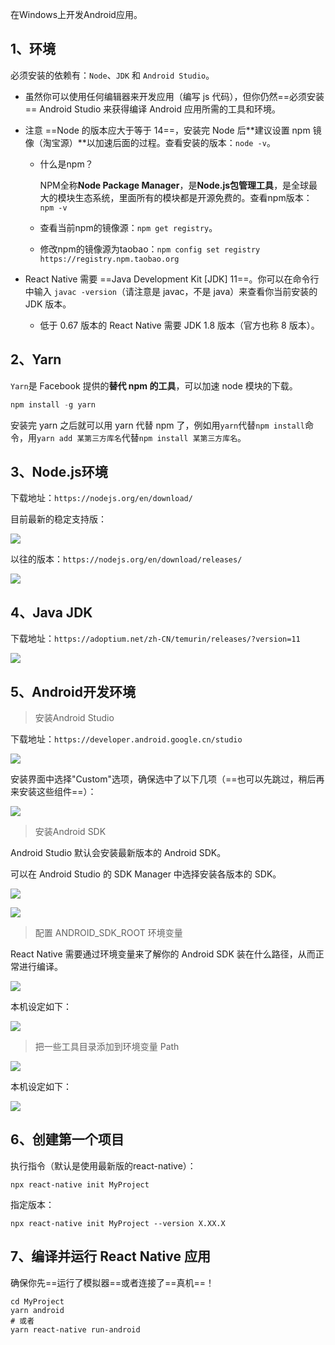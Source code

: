 在Windows上开发Android应用。

## 1、环境

必须安装的依赖有：`Node`、`JDK` 和 `Android Studio`。

- 虽然你可以使用任何编辑器来开发应用（编写 js 代码），但你仍然==必须安装== Android Studio 来获得编译 Android 应用所需的工具和环境。

- 注意 ==Node 的版本应大于等于 14==，安装完 Node 后**建议设置 npm 镜像（淘宝源）**以加速后面的过程。查看安装的版本：`node -v`。

  - 什么是npm？

    NPM全称**Node Package Manager**，是**Node.js包管理工具**，是全球最大的模块生态系统，里面所有的模块都是开源免费的。查看npm版本：`npm -v`

  - 查看当前npm的镜像源：`npm get registry`。

  - 修改npm的镜像源为taobao：`npm config set registry https://registry.npm.taobao.org`

- React Native 需要 ==Java Development Kit [JDK] 11==。你可以在命令行中输入 `javac -version`（请注意是 javac，不是 java）来查看你当前安装的 JDK 版本。
  - 低于 0.67 版本的 React Native 需要 JDK 1.8 版本（官方也称 8 版本）。

## 2、Yarn

`Yarn`是 Facebook 提供的**替代 npm 的工具**，可以加速 node 模块的下载。

```powershell
npm install -g yarn
```

安装完 yarn 之后就可以用 yarn 代替 npm 了，例如用`yarn`代替`npm install`命令，用`yarn add 某第三方库名`代替`npm install 某第三方库名`。

## 3、Node.js环境

下载地址：`https://nodejs.org/en/download/`

目前最新的稳定支持版：

![](..\99.截图\37.png)

以往的版本：`https://nodejs.org/en/download/releases/`

![](..\99.截图\38.png)

## 4、Java JDK

下载地址：`https://adoptium.net/zh-CN/temurin/releases/?version=11`

![](..\99.截图\41.png)

## 5、Android开发环境

> 安装Android Studio

下载地址：`https://developer.android.google.cn/studio`

![](..\99.截图\32.png)

安装界面中选择"Custom"选项，确保选中了以下几项（==也可以先跳过，稍后再来安装这些组件==）：

 ![](..\99.截图\31.png)

> 安装Android SDK

Android Studio 默认会安装最新版本的 Android SDK。

可以在 Android Studio 的 SDK Manager 中选择安装各版本的 SDK。

![](..\99.截图\33.png)

![](..\99.截图\34.png)

> 配置 ANDROID_SDK_ROOT 环境变量

React Native 需要通过环境变量来了解你的 Android SDK 装在什么路径，从而正常进行编译。

![](..\99.截图\35.png)

本机设定如下：

![](..\99.截图\39.png)

> 把一些工具目录添加到环境变量 Path

![](..\99.截图\36.png)

本机设定如下：

![](..\99.截图\40.png)

## 6、创建第一个项目

执行指令（默认是使用最新版的react-native）：

```shell
npx react-native init MyProject
```

指定版本：

```shell
npx react-native init MyProject --version X.XX.X
```

## 7、编译并运行 React Native 应用

确保你先==运行了模拟器==或者连接了==真机==！

```shell
cd MyProject
yarn android
# 或者
yarn react-native run-android
```

